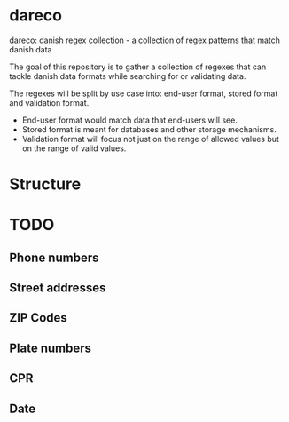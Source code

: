 # dareco
dareco: danish regex collection - a collection of regex patterns that match danish data

The goal of this repository is to gather a collection of regexes that can
tackle danish data formats while searching for or validating data.

The regexes will be split by use case into: end-user format, stored format and validation format.

* End-user format would match data that end-users will see.
* Stored format is meant for databases and other storage mechanisms.
* Validation format will focus not just on the range of allowed values but on the range of valid values.

# Structure

# TODO
## Phone numbers
## Street addresses
## ZIP Codes
## Plate numbers
## CPR
## Date